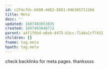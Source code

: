 ```yaml
---
id: c2f4cfdc-b680-4d62-8881-0463857112b6
title: Meta
desc: ''
updated: 1607403053035
created: 1607403040713
parent: a4f1f6bd-e6eb-4475-b3cc-71aba1cf7431
children: []
fname: tag.meta
hpath: tag.meta
---
```

check backlinks for meta pages. thankssss

